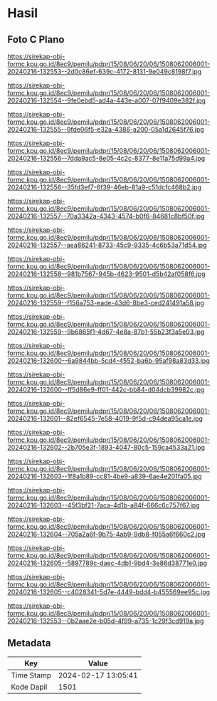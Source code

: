 # Hasil

## Foto C Plano

https://sirekap-obj-formc.kpu.go.id/8ec9/pemilu/pdpr/15/08/06/20/06/1508062006001-20240216-132553--2d0c86ef-639c-4172-8131-9e049c8198f7.jpg

https://sirekap-obj-formc.kpu.go.id/8ec9/pemilu/pdpr/15/08/06/20/06/1508062006001-20240216-132554--9fe0ebd5-ad4a-443e-a007-07f9409e382f.jpg

https://sirekap-obj-formc.kpu.go.id/8ec9/pemilu/pdpr/15/08/06/20/06/1508062006001-20240216-132555--9fde06f5-e32a-4386-a200-05a1d2645f76.jpg

https://sirekap-obj-formc.kpu.go.id/8ec9/pemilu/pdpr/15/08/06/20/06/1508062006001-20240216-132556--7dda9ac5-8e05-4c2c-8377-8e11a75d99a4.jpg

https://sirekap-obj-formc.kpu.go.id/8ec9/pemilu/pdpr/15/08/06/20/06/1508062006001-20240216-132556--35fd3ef7-6f39-46eb-81a9-c51dcfc468b2.jpg

https://sirekap-obj-formc.kpu.go.id/8ec9/pemilu/pdpr/15/08/06/20/06/1508062006001-20240216-132557--70a3342a-4343-4574-b0f6-84681c8bf50f.jpg

https://sirekap-obj-formc.kpu.go.id/8ec9/pemilu/pdpr/15/08/06/20/06/1508062006001-20240216-132557--aea86241-8733-45c9-9335-4c6b53a71d54.jpg

https://sirekap-obj-formc.kpu.go.id/8ec9/pemilu/pdpr/15/08/06/20/06/1508062006001-20240216-132558--981b7567-945b-4623-9501-d5b42af058f6.jpg

https://sirekap-obj-formc.kpu.go.id/8ec9/pemilu/pdpr/15/08/06/20/06/1508062006001-20240216-132559--f156a753-eade-43d6-8be3-ced241491a58.jpg

https://sirekap-obj-formc.kpu.go.id/8ec9/pemilu/pdpr/15/08/06/20/06/1508062006001-20240216-132559--9b6865f1-4d67-4e8a-87b1-55b23f3a5e03.jpg

https://sirekap-obj-formc.kpu.go.id/8ec9/pemilu/pdpr/15/08/06/20/06/1508062006001-20240216-132600--6a9844bb-5cd4-4552-ba6b-95af98a83d33.jpg

https://sirekap-obj-formc.kpu.go.id/8ec9/pemilu/pdpr/15/08/06/20/06/1508062006001-20240216-132600--ff5d86e9-ff01-442c-bb84-d04dcb39982c.jpg

https://sirekap-obj-formc.kpu.go.id/8ec9/pemilu/pdpr/15/08/06/20/06/1508062006001-20240216-132601--82ef6545-7e58-4019-9f5d-c94dea95ca1e.jpg

https://sirekap-obj-formc.kpu.go.id/8ec9/pemilu/pdpr/15/08/06/20/06/1508062006001-20240216-132602--2b705e3f-1893-4047-80c5-159ca4533a21.jpg

https://sirekap-obj-formc.kpu.go.id/8ec9/pemilu/pdpr/15/08/06/20/06/1508062006001-20240216-132603--1f8a1b89-cc81-4be9-a839-6ae4e201fa05.jpg

https://sirekap-obj-formc.kpu.go.id/8ec9/pemilu/pdpr/15/08/06/20/06/1508062006001-20240216-132603--45f3bf21-7aca-4d1b-a84f-666c6c757f67.jpg

https://sirekap-obj-formc.kpu.go.id/8ec9/pemilu/pdpr/15/08/06/20/06/1508062006001-20240216-132604--705a2a6f-9b75-4ab9-9db8-f055a6f660c2.jpg

https://sirekap-obj-formc.kpu.go.id/8ec9/pemilu/pdpr/15/08/06/20/06/1508062006001-20240216-132605--5897789c-daec-4db1-9bd4-3e86d38771e0.jpg

https://sirekap-obj-formc.kpu.go.id/8ec9/pemilu/pdpr/15/08/06/20/06/1508062006001-20240216-132605--c4028341-5d7e-4449-bdd4-b455569ee95c.jpg

https://sirekap-obj-formc.kpu.go.id/8ec9/pemilu/pdpr/15/08/06/20/06/1508062006001-20240216-132553--0b2aae2e-b05d-4f99-a735-1c29f3cd919a.jpg


## Metadata

| Key        | Value               |
| ---------- | ------------------- |
| Time Stamp | 2024-02-17 13:05:41 |
| Kode Dapil | 1501                |



